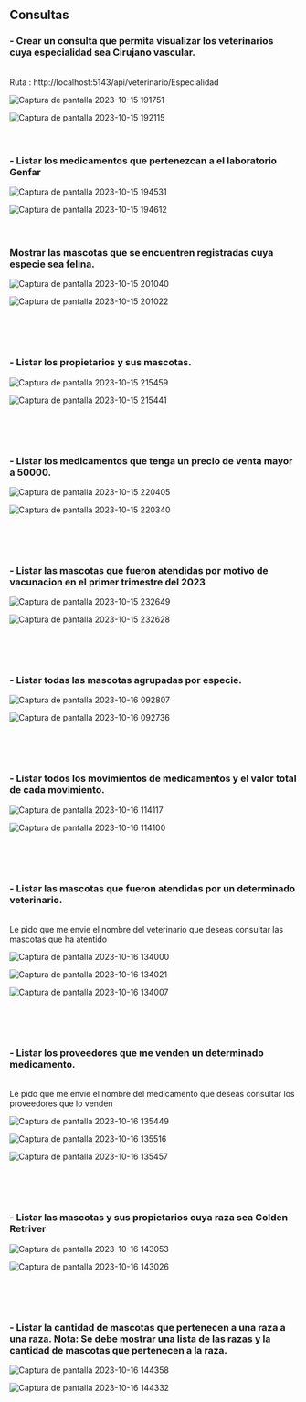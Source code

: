 ## Consultas

 ### - Crear un consulta que permita visualizar los veterinarios cuya especialidad sea Cirujano vascular.
<br>
Ruta : http://localhost:5143/api/veterinario/Especialidad
<br>

![Captura de pantalla 2023-10-15 191751](https://github.com/julianlpz69/VeterinariaCampus/assets/131847060/7c39a3b1-4b4d-4b80-8c85-0edf3cc3f909)

![Captura de pantalla 2023-10-15 192115](https://github.com/julianlpz69/VeterinariaCampus/assets/131847060/5789ef66-2349-4944-af89-a467056571df)
<br>
<br>
<br>


 ### - Listar los medicamentos que pertenezcan a el laboratorio Genfar



![Captura de pantalla 2023-10-15 194531](https://github.com/julianlpz69/VeterinariaCampus/assets/131847060/8717e570-a883-443a-a46d-d3e4fbe36530)

![Captura de pantalla 2023-10-15 194612](https://github.com/julianlpz69/VeterinariaCampus/assets/131847060/6c948a20-50ab-487f-8a5e-373b3da60e06)
<br>
<br>
<br>


 ###  Mostrar las mascotas que se encuentren registradas cuya especie sea felina.

![Captura de pantalla 2023-10-15 201040](https://github.com/julianlpz69/VeterinariaCampus/assets/131847060/5286a7c6-c07f-40f8-852e-4bb0cc5b742c)

![Captura de pantalla 2023-10-15 201022](https://github.com/julianlpz69/VeterinariaCampus/assets/131847060/26ddb70b-87cb-4f6b-aefd-cc6b6c54afc0)

<br>
<br>
<br>


 ### - Listar los propietarios y sus mascotas.

![Captura de pantalla 2023-10-15 215459](https://github.com/julianlpz69/VeterinariaCampus/assets/131847060/44c631b2-35c4-404c-a99f-e5116df20576)


![Captura de pantalla 2023-10-15 215441](https://github.com/julianlpz69/VeterinariaCampus/assets/131847060/b3518bcd-4095-4ce0-aa3f-5f90873570a2)

<br>
<br>
<br>


 ### - Listar los medicamentos que tenga un precio de venta mayor a 50000.

  
![Captura de pantalla 2023-10-15 220405](https://github.com/julianlpz69/VeterinariaCampus/assets/131847060/8ccb838e-2729-46ec-b569-ed1078b38354)


![Captura de pantalla 2023-10-15 220340](https://github.com/julianlpz69/VeterinariaCampus/assets/131847060/0514f872-55d3-4c03-9a94-b4c0f0e9cd3a)

<br>
<br>
<br>


 ### - Listar las mascotas que fueron atendidas por motivo de vacunacion en el primer trimestre del 2023


![Captura de pantalla 2023-10-15 232649](https://github.com/julianlpz69/VeterinariaCampus/assets/131847060/85d89796-6ca5-425c-8640-9c5837a3f9c1)


![Captura de pantalla 2023-10-15 232628](https://github.com/julianlpz69/VeterinariaCampus/assets/131847060/6a5dd456-c61a-48e8-8728-29c27cdc827d)



<br>
<br>
<br>


 ### - Listar todas las mascotas agrupadas por especie.

![Captura de pantalla 2023-10-16 092807](https://github.com/julianlpz69/VeterinariaCampus/assets/131847060/03e4e081-c8e1-4659-8439-9f1bfc80591a)


![Captura de pantalla 2023-10-16 092736](https://github.com/julianlpz69/VeterinariaCampus/assets/131847060/8d880d3f-a6d3-4ce6-b7b6-644d58720b5d)



<br>
<br>
<br>


 ### - Listar todos los movimientos de medicamentos y el valor total de cada movimiento.


![Captura de pantalla 2023-10-16 114117](https://github.com/julianlpz69/VeterinariaCampus/assets/131847060/59511e05-7bee-40ad-bc00-2d7a7c94b97c)

![Captura de pantalla 2023-10-16 114100](https://github.com/julianlpz69/VeterinariaCampus/assets/131847060/3e7d0ae8-8e46-4b24-a320-645ccab6b23e)

<br>
<br>
<br>


 ### - Listar las mascotas que fueron atendidas por un determinado veterinario.
  <br>
   Le pido que me envie el nombre del veterinario que deseas consultar las mascotas que ha atentido

![Captura de pantalla 2023-10-16 134000](https://github.com/julianlpz69/VeterinariaCampus/assets/131847060/0ef17c73-4473-47dd-87e2-7fafb8aced58)


![Captura de pantalla 2023-10-16 134021](https://github.com/julianlpz69/VeterinariaCampus/assets/131847060/d9a5227b-f73f-4bd2-8989-c378e60cbcdb)


![Captura de pantalla 2023-10-16 134007](https://github.com/julianlpz69/VeterinariaCampus/assets/131847060/4529af4e-1c44-4178-95fb-5f5d8e73f542)

<br>
<br>
<br>


 ### - Listar los proveedores que me venden un determinado medicamento.
  <br>
   Le pido que me envie el nombre del medicamento que deseas consultar los proveedores que lo venden

![Captura de pantalla 2023-10-16 135449](https://github.com/julianlpz69/VeterinariaCampus/assets/131847060/41cf7912-654a-448c-833c-d6a554e74c86)

![Captura de pantalla 2023-10-16 135516](https://github.com/julianlpz69/VeterinariaCampus/assets/131847060/d52257d7-fb95-4d6f-a510-11392cfd16db)

![Captura de pantalla 2023-10-16 135457](https://github.com/julianlpz69/VeterinariaCampus/assets/131847060/b5625f67-4809-478a-9201-0e67859c41d9)



<br>
<br>
<br>


 ### - Listar las mascotas y sus propietarios cuya raza sea Golden Retriver

![Captura de pantalla 2023-10-16 143053](https://github.com/julianlpz69/VeterinariaCampus/assets/131847060/145944be-fab9-4f22-a4b5-f4225197b15c)


![Captura de pantalla 2023-10-16 143026](https://github.com/julianlpz69/VeterinariaCampus/assets/131847060/3686caea-21ac-442d-a07d-92420d11b6f3)



<br>
<br>
<br>


 ### - Listar la cantidad de mascotas que pertenecen a una raza a una raza. Nota: Se debe mostrar una lista de las razas y la cantidad de mascotas que pertenecen a la raza.

![Captura de pantalla 2023-10-16 144358](https://github.com/julianlpz69/VeterinariaCampus/assets/131847060/8be88f67-5474-4423-93cc-2d73679246f8)


![Captura de pantalla 2023-10-16 144332](https://github.com/julianlpz69/VeterinariaCampus/assets/131847060/1f1f7b5f-10e2-4f95-b166-cd149eff6d2b)

 

